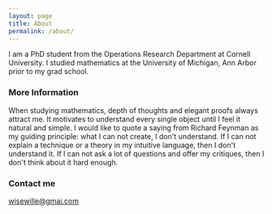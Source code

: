 ```yaml
---
layout: page
title: About
permalink: /about/
---
```


I am a PhD student from the Operations Research Department at Cornell University. I studied mathematics at the University of Michigan, Ann Arbor prior to my grad school.

### More Information

When studying mathematics, depth of thoughts and elegant proofs always attract me. It motivates to understand every single object until I feel it natural and simple. I would like to quote a saying from Richard Feynman as my guiding principle: what I can not create, I don't understand. If I can not explain a technique or a theory in my intuitive language, then I don't understand it. If I can not ask a lot of questions and offer my critiques, then I don't think about it hard enough.

### Contact me

[wisewille@gmai.com](mailto:wisewillegmail.com)
